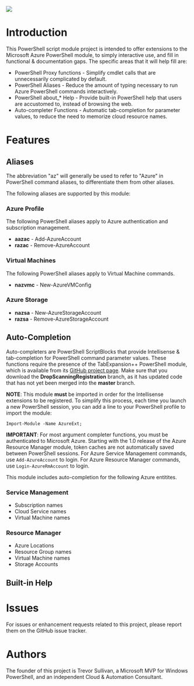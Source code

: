 <img src="https://ci.appveyor.com/api/projects/status/rj6yk9p8d0bwonpn?svg=true" />

# Introduction

This PowerShell script module project is intended to offer extensions to the Microsoft Azure PowerShell module, to simply interactive use, and fill in functional & documentation gaps. The specific areas that it will help fill are:

- PowerShell Proxy functions - Simplify cmdlet calls that are unnecessarily complicated by default.
- PowerShell Aliases - Reduce the amount of typing necessary to run Azure PowerShell commands interactively.
- PowerShell about_* Help - Provide built-in PowerShell help that users are accustomed to, instead of browsing the web.
- Auto-completer Functions - Automatic tab-completion for parameter values, to reduce the need to memorize cloud resource names.

# Features

## Aliases

The abbreviation "az" will generally be used to refer to "Azure" in PowerShell command aliases, to differentiate them from other aliases.

The following aliases are supported by this module:

### Azure Profile

The following PowerShell aliases apply to Azure authentication and subscription management.

- **aazac** - Add-AzureAccount
- **razac** - Remove-AzureAccount

### Virtual Machines

The following PowerShell aliases apply to Virtual Machine commands.

- **nazvmc** - New-AzureVMConfig


### Azure Storage

- **nazsa** - New-AzureStorageAccount
- **razsa** - Remove-AzureStorageAccount

## Auto-Completion

Auto-completers are PowerShell ScriptBlocks that provide Intellisense & tab-completion for PowerShell command parameter values. 
These functions require the presence of the TabExpansion++ PowerShell module, which is available from its [GitHub project page](https://github.com/lzybkr/TabExpansionPlusPlus/tree/DropScanningRegistration).
Make sure that you download the **DropScanningRegistration** branch, as it has updated code that has not yet been merged into the **master** branch.

**NOTE**: This module **must** be imported in order for the Intellisense extensions to be registered.
To simplify this process, each time you launch a new PowerShell session, you can add a line to your PowerShell profile to import the module:

```
Import-Module -Name AzureExt;
```

**IMPORTANT**: For most argument completer functions, you must be authenticated to Microsoft Azure.
Starting with the 1.0 release of the Azure Resource Manager module, token caches are not automatically saved between PowerShell sessions.
For Azure Service Management commands, use `Add-AzureAccount` to login. 
For Azure Resource Manager commands, use `Login-AzureRmAccount` to login.

This module includes auto-completion for the following Azure entitites.

### Service Management

- Subscription names
- Cloud Service names
- Virtual Machine names

### Resource Manager 

- Azure Locations
- Resource Group names
- Virtual Machine names
- Storage Accounts

## Built-in Help

# Issues

For issues or enhancement requests related to this project, please report them on the GitHub issue tracker.

# Authors

The founder of this project is Trevor Sullivan, a Microsoft MVP for Windows PowerShell, and an independent Cloud & Automation Consultant.

